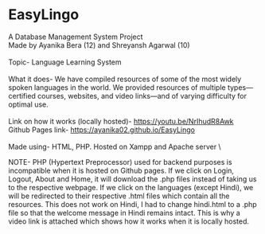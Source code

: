 # EasyLingo
A Database Management System Project \
Made by Ayanika Bera (12) and Shreyansh Agarwal (10) \
\
Topic- Language Learning System \
\
What it does- We have compiled resources of some of the most widely spoken languages in the world. We provided resources of multiple types—certified courses, websites, and video links—and of varying difficulty for optimal use. \
\
Link on how it works (locally hosted)- https://youtu.be/NrIhudR8Awk \
Github Pages link- https://ayanika02.github.io/EasyLingo \
\
Made using- HTML, PHP. Hosted on Xampp and Apache server \

NOTE- PHP (Hypertext Preprocessor) used for backend purposes is incompatible when it is hosted on Github pages. If we click on Login, Logout, About and Home, it will download the .php files instead of taking us to the respective webpage. If we click on the languages (except Hindi), we will be redirected to their respective .html files which contain all the resources. This does not work on Hindi, I had to change hindi.html to a .php file so that the welcome message in Hindi remains intact. This is why a video link is attached which shows how it works when it is locally hosted.

